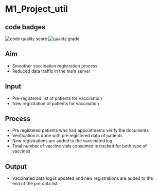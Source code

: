 # M1_Project_util

## code badges
![code quality score](https://api.codiga.io/project/31462/score/svg)
![quality grade](https://api.codiga.io/project/31462/status/svg)


## Aim
* Smoother vaccination registration process
* Reduced data traffic in the main server
## Input
* Pre-registered list of patients for vaccination
* New registration of patients for vaccination
## Process
* Pre registered patients who had appointments verify the documents
* Verification is done with pre registered data of patients
* New registrations are added to the vaccinated log
* Total number of vaccine vials consumed is tracked for both type of vaccines
## Output
* Vaccinated data log is updated and new registrations are added to the end of the pre data list
